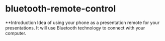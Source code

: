 bluetooth-remote-control
========================

**Introduction
Idea of using your phone as a presentation remote for your presentations. It will use Bluetooth technology to connect with your computer.


